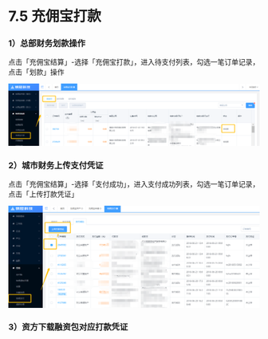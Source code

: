 # 7.5 充佣宝打款

### 1）总部财务划款操作

点击「充佣宝结算」-选择「充佣宝打款」，进入待支付列表，勾选一笔订单记录，点击「划款」操作

![](/assets/import.png划款)

### 2）城市财务上传支付凭证

点击「充佣宝结算」-选择「支付成功」，进入支付成功列表，勾选一笔订单记录，点击「上传打款凭证」

![](/assets/import.png支付)

### 3）资方下载融资包对应打款凭证




